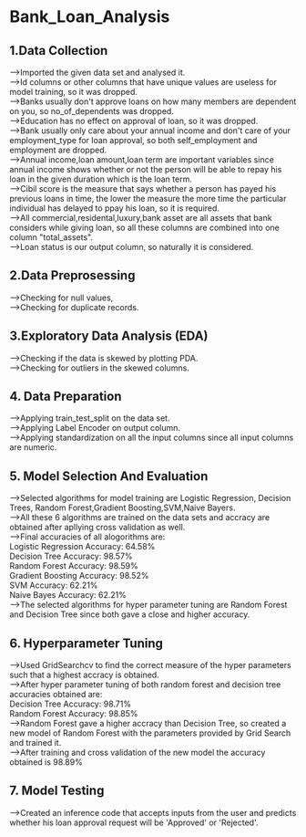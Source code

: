 # Bank_Loan_Analysis

## 1.Data Collection

-->Imported the given data set and analysed it.<br>
-->Id columns or other columns that have unique values are useless for model training, so it was dropped.<br>
-->Banks usually don't approve loans on how many members are dependent on you, so no_of_dependents was dropped.<br>
-->Education has no effect on approval of loan, so it was dropped.<br>
-->Bank usually only care about your annual income and don't care of your employment_type for loan approval, so both self_employment and employment are dropped.<br>
-->Annual income,loan amount,loan term are important variables since annual income shows whether or not the person will be able to repay his loan in the given duration which is the loan term.<br>
-->Cibil score is the measure that says whether a person has payed his previous loans in time, the lower the measure the more time the particular individual has delayed to ppay his loan, so it is required.<br>
-->All commercial,residental,luxury,bank asset are all assets that bank considers while giving loan, so all these columns are combined into one column "total_assets".<br>
-->Loan status is our output column, so naturally it is considered.<br>

## 2.Data Preprosessing

-->Checking for null values,<br>
-->Checking for duplicate records.<br>

## 3.Exploratory Data Analysis (EDA)

-->Checking if the data is skewed by plotting PDA.<br>
-->Checking for outliers in the skewed columns.<br>

## 4. Data Preparation

-->Applying train_test_split on the data set.<br>
-->Applying Label Encoder on output column.<br>
-->Applying standardization on all the input columns since all input columns are numeric.<br>

## 5. Model Selection And Evaluation

-->Selected algorithms for model training are Logistic Regression, Decision Trees, Random Forest,Gradient Boosting,SVM,Naive Bayers.<br>
-->All these 6 algorithms are trained on the data sets and accracy are obtained after apllying cross validation as well.<br>
-->Final accuracies of all alogorithms are:<br>
      Logistic Regression Accuracy: 64.58%<br>
      Decision Tree Accuracy: 98.57%<br>
      Random Forest Accuracy: 98.59%<br>
      Gradient Boosting Accuracy: 98.52%<br>
      SVM Accuracy: 62.21%<br>
      Naive Bayes Accuracy: 62.21%<br>
-->The selected algorithms for hyper parameter tuning are Random Forest and Decision Tree since both gave a close and higher accuracy.<br>

## 6. Hyperparameter Tuning

-->Used GridSearchcv to find the correct measure of the hyper parameters such that a highest accracy is obtained.<br>
-->After hyper parameter tuning of both random forest and decision tree accuracies obtained are:<br>
      Decision Tree Accuracy: 98.71%<br>
      Random Forest Accuracy: 98.85%<br>
-->Random Forest gave a higher accracy than Decision Tree, so created a new model of Random Forest with the parameters provided by Grid Search and trained it.<br>
-->After training and cross validation of the new model the accuracy obtained is 98.89%<br>

## 7. Model Testing 
-->Created an inference code that accepts inputs from the user and predicts whether his loan approval request will be 'Approved' or 'Rejected'.<br>













